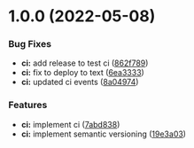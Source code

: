 # 1.0.0 (2022-05-08)


### Bug Fixes

* **ci:** add release to test ci ([862f789](https://github.com/paulAlexSerban/web-portal--university-website/commit/862f7890d9c1ebdfcf0f568f15e50ed94438acee))
* **ci:** fix to deploy to text ([6ea3333](https://github.com/paulAlexSerban/web-portal--university-website/commit/6ea3333b5420630c4d24a78356dfcdcf595c5fea))
* **ci:** updated ci events ([8a04974](https://github.com/paulAlexSerban/web-portal--university-website/commit/8a0497455c7617b5cb41ec457fdc7a91a04f11c8))


### Features

* **ci:** implement ci ([7abd838](https://github.com/paulAlexSerban/web-portal--university-website/commit/7abd8381950061dcbfce8b3e8f06bea1f85efcc1))
* **ci:** implement semantic versioning ([19e3a03](https://github.com/paulAlexSerban/web-portal--university-website/commit/19e3a035c6adac4c2807e9a146b16aef95eea75c))
